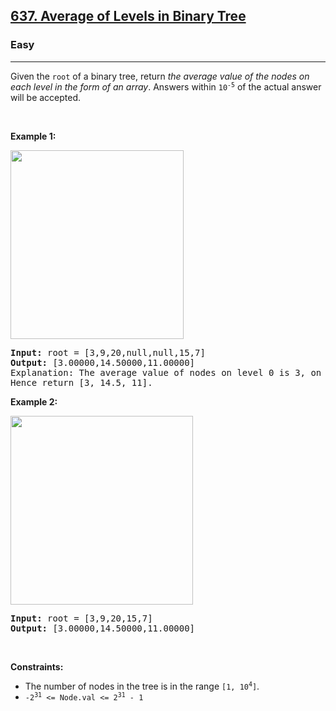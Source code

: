 <h2><a href="https://leetcode.com/problems/average-of-levels-in-binary-tree/">637. Average of Levels in Binary Tree</a></h2><h3>Easy</h3><hr><div>Given the <code>root</code> of a binary tree, return <em>the average value of the nodes on each level in the form of an array</em>. Answers within <code>10<sup style="">-5</sup></code> of the actual answer will be accepted.
<p>&nbsp;</p>
<p><strong>Example 1:</strong></p>
<img alt="" src="https://assets.leetcode.com/uploads/2021/03/09/avg1-tree.jpg" style="width: 277px; height: 302px;">
<pre><strong>Input:</strong> root = [3,9,20,null,null,15,7]
<strong>Output:</strong> [3.00000,14.50000,11.00000]
Explanation: The average value of nodes on level 0 is 3, on level 1 is 14.5, and on level 2 is 11.
Hence return [3, 14.5, 11].
</pre>

<p><strong>Example 2:</strong></p>
<img alt="" src="https://assets.leetcode.com/uploads/2021/03/09/avg2-tree.jpg" style="width: 292px; height: 302px;">
<pre><strong>Input:</strong> root = [3,9,20,15,7]
<strong>Output:</strong> [3.00000,14.50000,11.00000]
</pre>

<p>&nbsp;</p>
<p><strong>Constraints:</strong></p>

<ul>
	<li>The number of nodes in the tree is in the range <code>[1, 10<sup style="">4</sup>]</code>.</li>
	<li><code>-2<sup style="">31</sup> &lt;= Node.val &lt;= 2<sup style="">31</sup> - 1</code></li>
</ul>
</div>